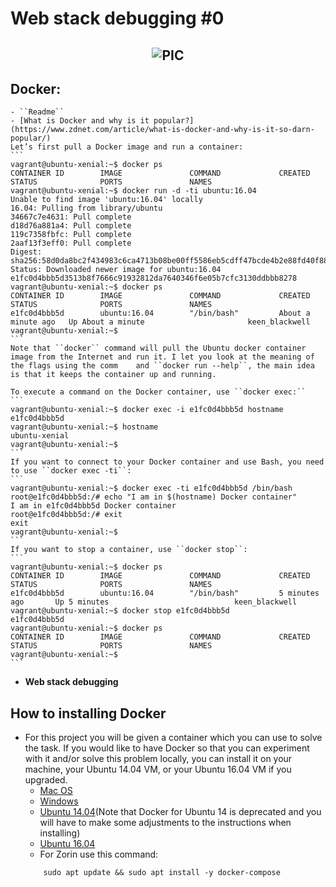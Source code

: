 # Web stack debugging #0

## <p align="center">![PIC](https://github.com/the1Riddle/alx-system_engineering-devops/assets/125451537/832a3d22-0a30-4f2a-85da-eb63bf7580c8)</p>

Docker:
-----------
	- ``Readme``
	- [What is Docker and why is it popular?](https://www.zdnet.com/article/what-is-docker-and-why-is-it-so-darn-popular/)
	Let’s first pull a Docker image and run a container:
	```
	vagrant@ubuntu-xenial:~$ docker ps
	CONTAINER ID        IMAGE               COMMAND             CREATED             STATUS              PORTS               NAMES
	vagrant@ubuntu-xenial:~$ docker run -d -ti ubuntu:16.04
	Unable to find image 'ubuntu:16.04' locally
	16.04: Pulling from library/ubuntu
	34667c7e4631: Pull complete
	d18d76a881a4: Pull complete
	119c7358fbfc: Pull complete
	2aaf13f3eff0: Pull complete
	Digest: sha256:58d0da8bc2f434983c6ca4713b08be00ff5586eb5cdff47bcde4b2e88fd40f88
	Status: Downloaded newer image for ubuntu:16.04
	e1fc0d4bbb5d3513b8f7666c91932812da7640346f6e05b7cfc3130ddbbb8278
	vagrant@ubuntu-xenial:~$ docker ps
	CONTAINER ID        IMAGE               COMMAND             CREATED              STATUS              PORTS               NAMES
	e1fc0d4bbb5d        ubuntu:16.04        "/bin/bash"         About a minute ago   Up About a minute                       keen_blackwell
	vagrant@ubuntu-xenial:~$
	```
	Note that ``docker`` command will pull the Ubuntu docker container image from the Internet and run it. I let you look at the meaning of the flags using the comm	and ``docker run --help``, the main idea is that it keeps the container up and running.

	To execute a command on the Docker container, use ``docker exec:``
	```
	vagrant@ubuntu-xenial:~$ docker exec -i e1fc0d4bbb5d hostname
	e1fc0d4bbb5d
	vagrant@ubuntu-xenial:~$ hostname
	ubuntu-xenial
	vagrant@ubuntu-xenial:~$
	```
	If you want to connect to your Docker container and use Bash, you need to use ``docker exec -ti``:
	```
	vagrant@ubuntu-xenial:~$ docker exec -ti e1fc0d4bbb5d /bin/bash
	root@e1fc0d4bbb5d:/# echo "I am in $(hostname) Docker container"
	I am in e1fc0d4bbb5d Docker container
	root@e1fc0d4bbb5d:/# exit
	exit
	vagrant@ubuntu-xenial:~$
	```
	If you want to stop a container, use ``docker stop``:
	```
	vagrant@ubuntu-xenial:~$ docker ps
	CONTAINER ID        IMAGE               COMMAND             CREATED             STATUS              PORTS               NAMES
	e1fc0d4bbb5d        ubuntu:16.04        "/bin/bash"         5 minutes ago       Up 5 minutes                            keen_blackwell
	vagrant@ubuntu-xenial:~$ docker stop e1fc0d4bbb5d
	e1fc0d4bbb5d
	vagrant@ubuntu-xenial:~$ docker ps
	CONTAINER ID        IMAGE               COMMAND             CREATED             STATUS              PORTS               NAMES
	vagrant@ubuntu-xenial:~$
	```
- **Web stack debugging**

How to installing Docker
-----------------------
- For this project you will be given a container which you can use to solve the task. If you would like to have Docker so that you can experiment with it and/or solve this problem locally, you can install it on your machine, your Ubuntu 14.04 VM, or your Ubuntu 16.04 VM if you upgraded.
	- [Mac OS](https://docs.docker.com/desktop/install/mac-install/)
	- [Windows](https://docs.docker.com/desktop/install/windows-install/)
	- [Ubuntu 14.04](https://www.liquidweb.com/kb/how-to-install-docker-on-ubuntu-14-04-lts/)(Note that Docker for Ubuntu 14 is deprecated and you will have to make some adjustments to the instructions when installing)
	- [Ubuntu 16.04](https://www.digitalocean.com/community/tutorials/how-to-install-and-use-docker-on-ubuntu-16-04)
	- For Zorin use this command:
	```
		sudo apt update && sudo apt install -y docker-compose
	```
